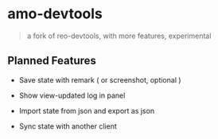 # amo-devtools

> a fork of reo-devtools, with more features, experimental

## Planned Features

- Save state with remark ( or screenshot, optional )

- Show view-updated log in panel

- Import state from json and export as json

- Sync state with another client

